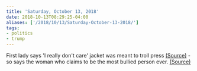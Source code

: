 ```yaml
---
title: 'Saturday, October 13, 2018'
date: 2018-10-13T08:29:25-04:00
aliases: ['/2018/10/13/Saturday-October-13-2018/']
tags:
- politics
- trump
---
```

First lady says 'I really don't care' jacket was meant to troll press [(Source)](https://thehill.com/homenews/administration/411247-melania-trump-responds-to-jacket-controversy-it-was-kind-of-a-message) - so says the woman who claims to be the most bullied person ever. [(Source)](https://www.nytimes.com/2018/10/11/us/politics/melania-trump-most-bullied-person.html)
